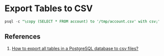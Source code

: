 # Export Tables to CSV

```sql
psql -c "\copy (SELECT * FROM account) to '/tmp/account.csv' with csv;"
```

## References

1. [How to export all tables in a PostgreSQL database to csv files?](https://stackoverflow.com/a/66138909/6146580)
